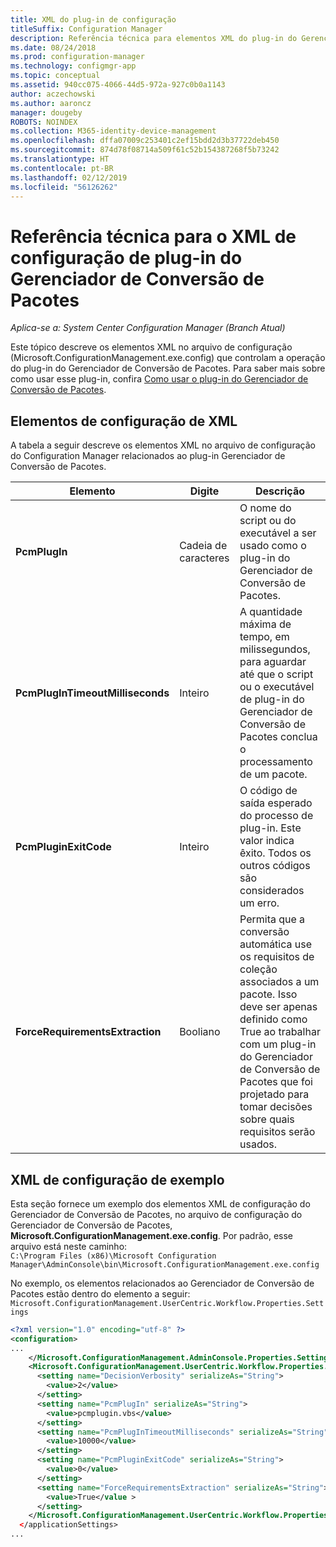```yaml
---
title: XML do plug-in de configuração
titleSuffix: Configuration Manager
description: Referência técnica para elementos XML do plug-in do Gerenciador de Conversão de Pacotes.
ms.date: 08/24/2018
ms.prod: configuration-manager
ms.technology: configmgr-app
ms.topic: conceptual
ms.assetid: 940cc075-4066-44d5-972a-927c0b0a1143
author: aczechowski
ms.author: aaroncz
manager: dougeby
ROBOTS: NOINDEX
ms.collection: M365-identity-device-management
ms.openlocfilehash: dffa07009c253401c2ef15bdd2d3b37722deb450
ms.sourcegitcommit: 874d78f08714a509f61c52b154387268f5b73242
ms.translationtype: HT
ms.contentlocale: pt-BR
ms.lasthandoff: 02/12/2019
ms.locfileid: "56126262"
---
```

# <a name="technical-reference-for-the-package-conversion-manager-plug-in-configuration-xml"></a>Referência técnica para o XML de configuração de plug-in do Gerenciador de Conversão de Pacotes

*Aplica-se a: System Center Configuration Manager (Branch Atual)*

<!--1357861-->

Este tópico descreve os elementos XML no arquivo de configuração (Microsoft.ConfigurationManagement.exe.config) que controlam a operação do plug-in do Gerenciador de Conversão de Pacotes. Para saber mais sobre como usar esse plug-in, confira [Como usar o plug-in do Gerenciador de Conversão de Pacotes](/sccm/apps/pcm/how-to-use-plug-in).



## <a name="xml-configuration-elements"></a>Elementos de configuração de XML

A tabela a seguir descreve os elementos XML no arquivo de configuração do Configuration Manager relacionados ao plug-in Gerenciador de Conversão de Pacotes.

|Elemento  |Digite  |Descrição  |
|---------|---------|---------|
|**PcmPlugIn**|Cadeia de caracteres|O nome do script ou do executável a ser usado como o plug-in do Gerenciador de Conversão de Pacotes.|
|**PcmPlugInTimeoutMilliseconds**|Inteiro|A quantidade máxima de tempo, em milissegundos, para aguardar até que o script ou o executável de plug-in do Gerenciador de Conversão de Pacotes conclua o processamento de um pacote.|
|**PcmPluginExitCode**|Inteiro|O código de saída esperado do processo de plug-in. Este valor indica êxito. Todos os outros códigos são considerados um erro.|
|**ForceRequirementsExtraction**|Booliano|Permita que a conversão automática use os requisitos de coleção associados a um pacote. Isso deve ser apenas definido como True ao trabalhar com um plug-in do Gerenciador de Conversão de Pacotes que foi projetado para tomar decisões sobre quais requisitos serão usados.|



## <a name="sample-configuration-xml"></a>XML de configuração de exemplo

Esta seção fornece um exemplo dos elementos XML de configuração do Gerenciador de Conversão de Pacotes, no arquivo de configuração do Gerenciador de Conversão de Pacotes, **Microsoft.ConfigurationManagement.exe.config**. Por padrão, esse arquivo está neste caminho:  
`C:\Program Files (x86)\Microsoft Configuration Manager\AdminConsole\bin\Microsoft.ConfigurationManagement.exe.config`

No exemplo, os elementos relacionados ao Gerenciador de Conversão de Pacotes estão dentro do elemento a seguir: `Microsoft.ConfigurationManagement.UserCentric.Workflow.Properties.Settings`

``` XML
<?xml version="1.0" encoding="utf-8" ?>
<configuration>
...
    </Microsoft.ConfigurationManagement.AdminConsole.Properties.Settings>
    <Microsoft.ConfigurationManagement.UserCentric.Workflow.Properties.Settings>
      <setting name="DecisionVerbosity" serializeAs="String">
        <value>2</value>
      </setting>
      <setting name="PcmPlugIn" serializeAs="String">
        <value>pcmplugin.vbs</value>
      </setting>
      <setting name="PcmPlugInTimeoutMilliseconds" serializeAs="String">
        <value>10000</value>
      </setting>
      <setting name="PcmPluginExitCode" serializeAs="String">
        <value>0</value>
      </setting>
      <setting name="ForceRequirementsExtraction" serializeAs="String">
        <value>True</value >
      </setting>
    </Microsoft.ConfigurationManagement.UserCentric.Workflow.Properties.Settings>
  </applicationSettings>
...
```

